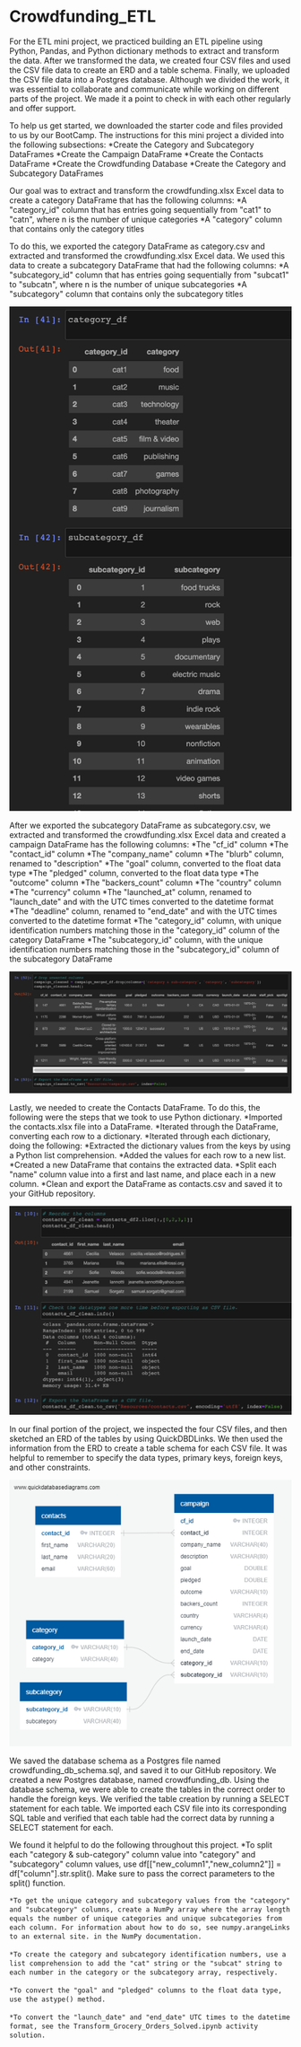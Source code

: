 # Crowdfunding_ETL

For the ETL mini project, we practiced building an ETL pipeline using Python, Pandas, and Python dictionary methods to extract and transform the data. After we transformed the data, we created four CSV files and used the CSV file data to create an ERD and a table schema. Finally, we uploaded the CSV file data into a Postgres database. Although we divided the work, it was essential to collaborate and communicate while working on different parts of the project. We made it a point to check in with each other regularly and offer support.

To help us get started, we downloaded the starter code and files provided to us by our BootCamp. The instructions for this mini project a divided into the following subsections:
    *Create the Category and Subcategory DataFrames
    *Create the Campaign DataFrame
    *Create the Contacts DataFrame
    *Create the Crowdfunding Database
    *Create the Category and Subcategory DataFrames

Our goal was to extract and transform the crowdfunding.xlsx Excel data to create a category DataFrame that has the following columns:
      *A "category_id" column that has entries going sequentially from "cat1" to "catn", where n is the number of unique categories
      *A "category" column that contains only the category titles

To do this, we exported the category DataFrame as category.csv and extracted and transformed the crowdfunding.xlsx Excel data. We used this data to create a subcategory DataFrame that had the following columns:
    *A "subcategory_id" column that has entries going sequentially from "subcat1" to "subcatn", where n is the number of unique subcategories
    *A "subcategory" column that contains only the subcategory titles

![alt text](https://github.com/msryannhawkins/Crowdfunding_ETL/blob/main/Starter_Files/DF_Images/DF1.png
 "DF1")

After we exported the subcategory DataFrame as subcategory.csv, we extracted and transformed the crowdfunding.xlsx Excel data and created a campaign DataFrame has the following columns:
    *The "cf_id" column
    *The "contact_id" column
    *The "company_name" column
    *The "blurb" column, renamed to "description"
    *The "goal" column, converted to the float data type
    *The "pledged" column, converted to the float data type
    *The "outcome" column
    *The "backers_count" column
    *The "country" column
    *The "currency" column
    *The "launched_at" column, renamed to "launch_date" and with the UTC times converted to the datetime format
    *The "deadline" column, renamed to "end_date" and with the UTC times converted to the datetime format
    *The "category_id" column, with unique identification numbers matching those in the "category_id" column of the category DataFrame
    *The "subcategory_id" column, with the unique identification numbers matching those in the "subcategory_id" column of the subcategory DataFrame

![alt text](https://github.com/msryannhawkins/Crowdfunding_ETL/blob/main/Starter_Files/DF_Images/DF2.png
 "DF2")

Lastly, we needed to create the Contacts DataFrame. To do this, the following were the steps that we took to use Python dictionary.
    *Imported the contacts.xlsx file into a DataFrame.
    *Iterated through the DataFrame, converting each row to a dictionary.
    *Iterated through each dictionary, doing the following:
    *Extracted the dictionary values from the keys by using a Python list comprehension.
    *Added the values for each row to a new list.
    *Created a new DataFrame that contains the extracted data.
    *Split each "name" column value into a first and last name, and place each in a new column.
    *Clean and export the DataFrame as contacts.csv and saved it to your GitHub repository.

![alt text](https://github.com/msryannhawkins/Crowdfunding_ETL/blob/main/Starter_Files/DF_Images/DF3.png
 "DF3")

In our final portion of the project, we inspected the four CSV files, and then sketched an ERD of the tables by using QuickDBDLinks. We then used the information from the ERD to create a table schema for each CSV file. It was helpful to remember to specify the data types, primary keys, foreign keys, and other constraints.

![alt text](https://github.com/msryannhawkins/Crowdfunding_ETL/blob/main/Starter_Files/DBD%20Crowdfunding.png
 "ERD")

We saved the database schema as a Postgres file named crowdfunding_db_schema.sql, and saved it to our GitHub repository. We created a new Postgres database, named crowdfunding_db. Using the database schema, we were able to create the tables in the correct order to handle the foreign keys. We verified the table creation by running a SELECT statement for each table. We imported each CSV file into its corresponding SQL table and verified that each table had the correct data by running a SELECT statement for each.

We found it helpful to do the following throughout this project.
    *To split each "category & sub-category" column value into "category" and "subcategory" column values, use df[["new_column1","new_column2"]] = df["column"].str.split(). Make sure to pass the correct parameters to the split() function.
    
    *To get the unique category and subcategory values from the "category" and "subcategory" columns, create a NumPy array where the array length equals the number of unique categories and unique subcategories from each column. For information about how to do so, see numpy.arangeLinks to an external site. in the NumPy documentation.
    
    *To create the category and subcategory identification numbers, use a list comprehension to add the "cat" string or the "subcat" string to each number in the category or the subcategory array, respectively.

    *To convert the "goal" and "pledged" columns to the float data type, use the astype() method.
    
    *To convert the "launch_date" and "end_date" UTC times to the datetime format, see the Transform_Grocery_Orders_Solved.ipynb activity solution.

